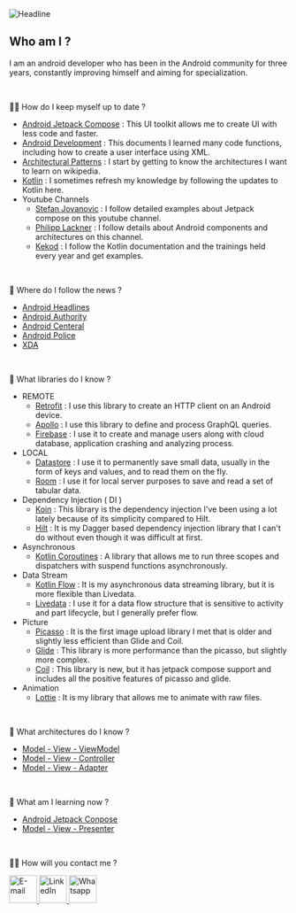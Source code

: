 <img src="https://readme-typing-svg.herokuapp.com?font=Kalam&size=40&duration=6000&color=02e00a&center=false&vCenter=false&width=1500&height=100&lines=Hi+there+👨🏽‍💻+I'm+Ramazan+and+I'm+an+Android+Developer" alt="Headline" />

<h2 align="left">Who am I ?</h2>

I am an android developer who has been in the Android community for three years, constantly improving himself and aiming for specialization.

<br/>

🧑‍🔧 How do I keep myself up to date ?

- [Android Jetpack Compose][0] : This UI toolkit allows me to create UI with less code and faster.
- [Android Development][1] : This documents I learned many code functions, including how to create a user interface using XML.
- [Architectural Patterns][2] : I start by getting to know the architectures I want to learn on wikipedia.
- [Kotlin][3] : I sometimes refresh my knowledge by following the updates to Kotlin here.
 - Youtube Channels
     - [Stefan Jovanovic][4] : I follow detailed examples about Jetpack compose on this youtube channel.
     - [Philipp Lackner][5] : I follow details about Android components and architectures on this channel.
     - [Kekod][6] : I follow the Kotlin documentation and the trainings held every year and get examples.

<br/>

📰 Where do I follow the news ?

- [Android Headlines][7]
- [Android Authority][8]
- [Android Centeral][9]
- [Android Police][10]
- [XDA][11]

<br/>

🧠 What libraries do I know ?

- REMOTE
   - [Retrofit][12] : I use this library to create an HTTP client on an Android device.
   - [Apollo][13] : I use this library to define and process GraphQL queries.
   - [Firebase][14] : I use it to create and manage users along with cloud database, application crashing and analyzing process.
- LOCAL
   - [Datastore][15] : I use it to permanently save small data, usually in the form of keys and values, and to read them on the fly.
   - [Room][16] : I use it for local server purposes to save and read a set of tabular data.
- Dependency Injection ( DI )
   - [Koin][17] : This library is the dependency injection I've been using a lot lately because of its simplicity compared to Hilt.
   - [Hilt][18] : It is my Dagger based dependency injection library that I can't do without even though it was difficult at first.
- Asynchronous
   - [Kotlin Coroutines][29] : A library that allows me to run three scopes and dispatchers with suspend functions asynchronously.
- Data Stream
   - [Kotlin Flow][19] : It is my asynchronous data streaming library, but it is more flexible than Livedata.
   - [Livedata][20] : I use it for a data flow structure that is sensitive to activity and part lifecycle, but I generally prefer flow.
- Picture
   - [Picasso][21] : It is the first image upload library I met that is older and slightly less efficient than Glide and Coil.
   - [Glide][22] : This library is more performance than the picasso, but slightly more complex.
   - [Coil][23] : This library is new, but it has jetpack compose support and includes all the positive features of picasso and glide.
- Animation
   - [Lottie][24] : It is my library that allows me to animate with raw files.

<br/>
 
🧠 What architectures do I know ?

- [Model - View - ViewModel][25]
- [Model - View - Controller][26]
- [Model - View - Adapter][27]

<br/>

🧠 What am I learning now ?

- [Android Jetpack Conpose][0] 
- [Model - View - Presenter][28]

<br/>

🧙‍♂️ How will you contact me ?

<p align="left">
	<a href="mailto:rznkolds@outlook.com">
		<img src="https://img.icons8.com/bubbles/50/000000/email.png" alt="E-mail" width="50" height="50"/>
	</a>
	<a href="https://linkedin.com/in/rznkolds">
		<img src="https://img.icons8.com/bubbles/50/000000/linkedin.png" alt="LinkedIn" width="50" height="50"/>
	</a>
	<a href="https://wa.me/+905422125264" >
		<img src="https://img.icons8.com/bubbles/50/000000/whatsapp.png" alt="Whatsapp" width="50" height="50"/>
	</a>
</p>

<!--- Resources -->

[0]: https://developer.android.com/jetpack/compose/documentation
[1]: https://developer.android.com/guide
[2]: https://en.wikipedia.org/wiki/Architectural_pattern
[3]: https://kotlinlang.org/docs/home.html
[4]: https://www.youtube.com/@StevdzaSan
[5]: https://www.youtube.com/@PhilippLackner
[6]: https://www.youtube.com/@KeKod

<!--- News -->

[7]: https://www.androidheadlines.com/category/news/phones
[8]: https://www.androidauthority.com/news/
[9]: https://www.androidcentral.com/phones
[10]: https://www.androidpolice.com/phones-news/
[11]: https://www.xda-developers.com/category/mobile-news/

<!--- Libraries -->

[12]: https://github.com/square/retrofit
[13]: https://www.apollographql.com/docs/kotlin
[14]: https://firebase.google.com/docs/build
[15]: https://basaransuleyman.medium.com/android-jetpack-datastore-5b44675a7301
[16]: https://developer.android.com/training/data-storage/room
[17]: https://insert-koin.io/docs/quickstart/kotlin
[18]: https://developer.android.com/training/dependency-injection/hilt-android
[19]: https://developer.android.com/kotlin/flow
[20]: https://halil-ozcan.medium.com/android-livedata-kullan%C4%B1m%C4%B1-901bc3ad2ed5
[21]: https://github.com/square/picasso
[22]: https://github.com/bumptech/glide
[23]: https://github.com/coil-kt/coil
[24]: https://github.com/airbnb/lottie-android

<!--- Architectures -->

[25]: https://en.wikipedia.org/wiki/Model-view-viewmodel
[26]: https://en.wikipedia.org/wiki/Model-view-controller
[27]: https://en.wikipedia.org/wiki/Model-view-adapter
[28]: https://en.wikipedia.org/wiki/Model-view-presenter
[29]: https://developer.android.com/kotlin/coroutines
